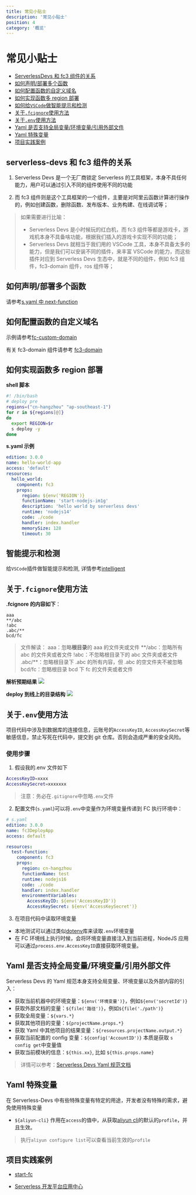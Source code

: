 ```yaml
---
title: 常见小贴士
description: '常见小贴士'
position: 4
category: '概览'
---
```


# 常见小贴士

- [ServerlessDevs 和 fc3 组件的关系](#serverless-devs和fc3组件的关系)
- [如何声明/部署多个函数](#如何声明部署多个函数)
- [如何配置函数的自定义域名](#如何配置函数的自定义域名)
- [如何实现函数多 region 部署](#如何实现函数多region部署)
- [如何给`VSCode`做智能提示和检测](#智能提示和检测)
- [关于`.fcignore`使用方法](#关于fcignore使用方法)
- [关于`.env`使用方法](#关于env使用方法)
- [Yaml 是否支持全局变量/环境变量/引用外部文件](#Yaml是否支持全局变量/环境变量/引用外部文件)
- [Yaml 特殊变量](#Yaml特殊变量)
- [项目实践案例](#项目实践案例)

## serverless-devs 和 fc3 组件的关系

1. Serverless Devs 是一个无厂商锁定 Serverless 的工具框架，本身不具任何能力，用户可以通过引入不同的组件使用不同的功能

2. 而 fc3 组件则是这个工具框架的一个组件，主要是对阿里云函数计算进行操作的，例如创建函数，删除函数、发布版本、业务构建、在线调试等；

> 如果需要进行比喻：
>
> - Serverless Devs 是小时候玩的红白机，而 fc3 组件等都是游戏卡，游戏机本身不具备啥功能，根据我们插入的游戏卡实现不同的功能；
> - Serverless Devs 就相当于我们用的 VSCode 工具，本身不具备太多的能力，但是我们可以安装不同的插件，来丰富 VSCode 的能力，而这些插件对应到 Serverless Devs 生态中，就是不同的组件，例如 fc3 组件，fc3-domain 组件，ros 组件等；

## 如何声明/部署多个函数

请参考[s.yaml 中 next-function](https://github.com/devsapp/start-fc/blob/V3/fc-node/src/s.yaml#L52-L66)

## 如何配置函数的自定义域名

示例请参考[fc-custom-domain](https://github.com/devsapp/start-fc/blob/V3/fc-custom-domain/src/s.yaml#L52-L65)

有关 fc3-domain 组件请参考 [fc3-domain](https://github.com/devsapp/fc3-domain)

## 如何实现函数多 region 部署

**shell 脚本**

```bash
#! /bin/bash
# deploy pre
regions=("cn-hangzhou" "ap-southeast-1")
for r in ${regions[@]}
do
  export REGION=$r
  s deploy -y
done
```

**s.yaml 示例**

```yaml
edition: 3.0.0
name: hello-world-app
access: 'default'
resources:
  hello_world:
    component: fc3
    props:
      region: ${env('REGION')}
      functionName: 'start-nodejs-im1g'
      description: 'hello world by serverless devs'
      runtime: 'nodejs14'
      code: ./code
      handler: index.handler
      memorySize: 128
      timeout: 30
```

## 智能提示和检测

给`VSCode`插件做智能提示和检测, 详情参考[intelligent](./intelligent.md)

## 关于`.fcignore`使用方法

**.fcignore 的内容如下**：

```plaintext
aaa
**/abc
!abc
.abc/**
bcd/fc
```

> 文件解读：
> aaa：忽略**根目录**的 aaa 的文件夹或文件
> \*\*/abc：忽略所有 abc 的文件夹或者文件
> !abc：不忽略根目录下的 abc 文件夹或者文件
> .abc/\*\*：忽略根目录下 .abc 的所有内容，但 .abc 的空文件夹不被忽略
> bcd/fc：忽略根目录 bcd 下 fc 的文件夹或者文件

**解析预期结果**
<img src="https://img.alicdn.com/imgextra/i3/O1CN013lTzB320pnDxSs2f2_!!6000000006899-2-tps-1474-802.png"/>

**deploy 到线上的目录结构**
<img src="https://img.alicdn.com/imgextra/i1/O1CN01kWLiJf1yxv18HKimw_!!6000000006646-2-tps-852-760.png"/>

## 关于`.env`使用方法

项目代码中涉及到数据库的连接信息，云账号的`AccessKeyID`, `AccessKeySecret`等敏感信息，禁止写死在代码中，提交到 git 仓库。否则会造成严重的安全风险。

### 使用步骤

1. 假设我的.env 文件如下

```bash
AccessKeyID=xxxx
AccessKeySecret=xxxxxxx
```

> 注意：务必在`.gitignore`中忽略`.env`文件

2. 配置文件(`s.yaml`)可以将`.env`中变量作为环境变量传递到 FC 执行环境中：

```yaml
# s.yaml
edition: 3.0.0
name: fc3DeployApp
access: default

resources:
  test-function:
    component: fc3
    props:
      region: cn-hangzhou
      functionName: test
      runtime: nodejs16
      code: ./code
      handler: index.handler
      environmentVariables:
        AccessKeyID: ${env('AccessKeyID')}
        AccessKeySecret: ${env('AccessKeySecret')}
```

3. 在项目代码中读取环境变量

- 本地测试可以通过类似[dotenv](https://www.npmjs.com/package/dotenv)库来读取`.env`环境变量
- 在 FC 环境线上执行时候，会将环境变量直接注入到当前进程，NodeJS 应用可以通过`process.env.AccessKeyID`直接获取环境变量。

## Yaml 是否支持全局变量/环境变量/引用外部文件

Serverless Devs 的 Yaml 规范本身支持全局变量、环境变量以及外部内容的引入：

- 获取当前机器中的环境变量：`${env('环境变量')}`，例如`${env('secretId')}`
- 获取外部文档的变量：`${file('路径')}`，例如`${file('./path')}`
- 获取全局变量：`${vars.*}`
- 获取其他项目的变量：`${projectName.props.*}`
- 获取 Yaml 中其他项目的结果变量：`${resources.projectName.output.*}`
- 获取当前配置的 config 变量：`${config('AccountID')}`
  本质是获取 `s config get`中变量值
- 获取当前模块的信息：`${this.xx}`, 比如 `${this.props.name}`

> 详情可以参考：[Serverless Devs Yaml 规范文档](https://github.com/Serverless-Devs/Serverless-Devs/blob/master/docs/zh/yaml.md)

## Yaml 特殊变量

在 Serverless-Devs 中有些特殊变量有特定的用途，开发者没有特殊的需求，避免使用特殊变量

- `${aliyun-cli}`
  作用在`access`的值中，从获取[aliyun cli](https://github.com/aliyun/aliyun-cli)的默认的`profile`，并且生效。

> 执行`aliyun configure list`可以查看当前生效的`profile`

## 项目实践案例

- [start-fc](https://github.com/devsapp/start-fc/tree/V3)

- [Serverless 开发平台应用中心](https://devs.console.aliyun.com/applications)
